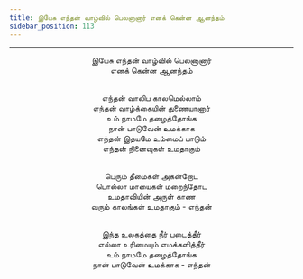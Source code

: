 ```yaml
---
title: இயேசு எந்தன் வாழ்வில் பெலனானார் எனக் கென்ன ஆனந்தம்
sidebar_position: 113
---
```


---
<center>
இயேசு எந்தன் வாழ்வில் பெலனானார்<br/>
எனக் கென்ன ஆனந்தம்<br/><br/>

எந்தன் வாலிப காலமெல்லாம்<br/>
எந்தன் வாழ்க்கையின் துணையானார்<br/>
உம் நாமமே தழைத்தோங்க<br/>
நான் பாடுவேன் உமக்காக<br/>
எந்தன் இதயமே உம்மைப் பாடும்<br/>
எந்தன் நினைவுகள் உமதாகும்<br/><br/>

பெரும் தீமைகள் அகன்றோட<br/>
பொல்லா மாயைகள் மறைந்தோட<br/>
உமதாவியின் அருள் காண<br/>
வரும் காலங்கள் உமதாகும்                - எந்தன்<br/><br/>

இந்த உலகத்தை நீர் படைத்தீர்<br/>
எல்லா உரிமையும் எமக்களித்தீர்<br/>
உம் நாமமே தழைத்தோங்க<br/>
நான் பாடுவேன் உமக்காக                - எந்தன்
</center>